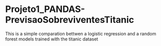 # Projeto1_PANDAS-PrevisaoSobreviventesTitanic
This is a simple comparation bettwen a logistic regression and a random forest models trained with the titanic dataset
